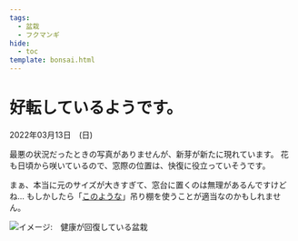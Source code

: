 ```yaml
---
tags:
  - 盆栽
  - フクマンギ
hide:
  - toc
template: bonsai.html
---
```

# 好転しているようです。
2022年03月13日　(日)

最悪の状況だったときの写真がありませんが、新芽が新たに現れています。
花も日頃から咲いているので、窓際の位置は、快復に役立っていそうです。

まぁ、本当に元のサイズが大きすぎて、窓台に置くのは無理があるんですけどね…
もしかしたら「[このような](https://www.amazon.co.uk/s?k=hanging+shelf&crid=YBQ0CO6GMRVC&sprefix=hanging+shelf%2Caps%2C142&ref=nb_sb_noss)」吊り棚を使うことが適当なのかもしれません。

![イメージ:　健康が回復している盆栽](https://lh3.googleusercontent.com/pw/AM-JKLVZA_sgHdV0pfwFAeXH_dLM6Bs03z_lxhf0uHhE_ORYJkwlRIIwrl2BzngrNlPWVvv26QxLraMtkse3D0U0S_y2pD1xDJJWZmeErYTOc36r9g1sdxss_HJ5zQVmIXGbarEMfNL_R5EdaN6qLgxXYCLL=w423-h939-no?authuser=0)
